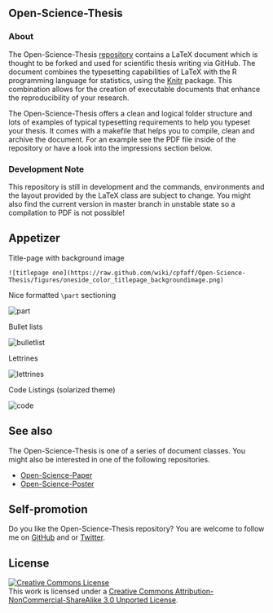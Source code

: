## Open-Science-Thesis

### About

The Open-Science-Thesis
[repository](https://github.com/cpfaff/Open-Science-Thesis) contains a LaTeX
document which is thought to be forked and used for scientific thesis writing
via GitHub. The document combines the typesetting capabilities of LaTeX with
the R programming language for statistics, using the
[Knitr](http://yihui.name/knitr/) package. This combination allows for the
creation of executable documents that enhance the reproducibility of your
research.

The Open-Science-Thesis offers a clean and logical folder structure and lots of
examples of typical typesetting requirements to help you typeset your thesis.
It comes with a makefile that helps you to compile, clean and archive the
document. For an example see the PDF file inside of the repository or have a
look into the impressions section below.

### Development Note

This repository is still in development and the commands, environments and the
layout provided by the LaTeX class are subject to change. You might also find
the current version in master branch in unstable state so a compilation to PDF
is not possible!


## Appetizer

Title-page with background image

```
![titlepage one](https://raw.github.com/wiki/cpfaff/Open-Science-Thesis/figures/oneside_color_titlepage_backgroundimage.png)
```

Nice formatted `\part` sectioning

![part](https://raw.github.com/wiki/cpfaff/Open-Science-Thesis/figures/oneside_color_part_heading.png)

Bullet lists

![bulletlist](https://raw.github.com/wiki/cpfaff/Open-Science-Thesis/figures/oneside_color_bulletlist.png)

Lettrines

![lettrines](https://raw.github.com/wiki/cpfaff/Open-Science-Thesis/figures/oneside_color_chapter_lettrine_link.png)

Code Listings (solarized theme)

![code](https://raw.github.com/wiki/cpfaff/Open-Science-Thesis/figures/oneside_color_orange_listing.png)



## See also

The Open-Science-Thesis is one of a series of document classes. You might also
be interested in one of the following repositories.

- [Open-Science-Paper](https://github.com/cpfaff/Open-Science-Paper)
- [Open-Science-Poster](https://github.com/cpfaff/Open-Science-Poster)

## Self-promotion

Do you like the Open-Science-Thesis repository? You are welcome to follow me on
[GitHub](https://github.com/cpfaff) and or
[Twitter](http://twitter.com/ctpfaff).

## License

<a rel="license" href="http://creativecommons.org/licenses/by-nc-sa/3.0/"><img alt="Creative Commons License" style="border-width:0" src="http://i.creativecommons.org/l/by-nc-sa/3.0/88x31.png" /></a><br />This work is licensed under a <a rel="license" href="http://creativecommons.org/licenses/by-nc-sa/3.0/">Creative Commons Attribution-NonCommercial-ShareAlike 3.0 Unported License</a>.

